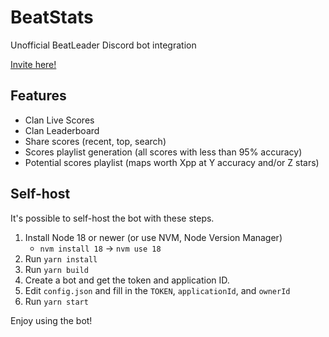 # BeatStats

Unofficial BeatLeader Discord bot integration

[Invite here!](https://discord.com/api/oauth2/authorize?client_id=1156310849439400047&scope=bot)

## Features

- Clan Live Scores
- Clan Leaderboard
- Share scores (recent, top, search)
- Scores playlist generation (all scores with less than 95% accuracy)
- Potential scores playlist (maps worth Xpp at Y accuracy and/or Z stars)

## Self-host

It's possible to self-host the bot with these steps.

1. Install Node 18 or newer (or use NVM, Node Version Manager)
    - `nvm install 18` -> `nvm use 18`
2. Run `yarn install`
3. Run `yarn build`
4. Create a bot and get the token and application ID.
5. Edit `config.json` and fill in the `TOKEN`, `applicationId`, and `ownerId`
6. Run `yarn start`

Enjoy using the bot!
